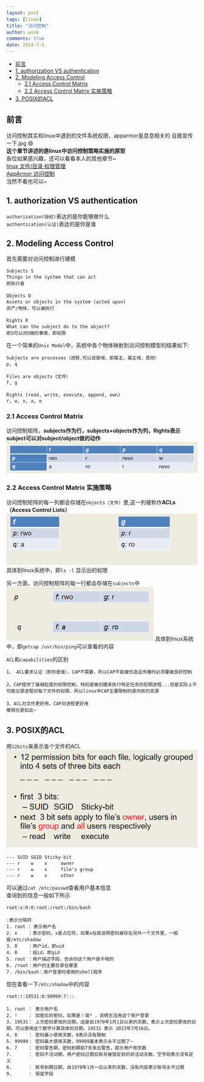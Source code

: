 ```yaml
---
layout: post
tags: [linux]
title: "访问控制"
author: wsxk
comments: true
date: 2024-7-5
---
```


- [前言](#前言)
- [1. authorization VS authentication](#1-authorization-vs-authentication)
- [2. Modeling Access Control](#2-modeling-access-control)
  - [2.1 Access Control Matrix](#21-access-control-matrix)
  - [2.2 Access Control Matrix 实施策略](#22-access-control-matrix-实施策略)
- [3. POSIX的ACL](#3-posix的acl)

## 前言<br>
访问控制其实和linux中遇到的文件系统权限，apparmor是息息相关的
自我宣传一下.jpg 😄<br>
**这个章节讲述的是linux中访问控制策略实施的原型**<br>
各位如果感兴趣，还可以看看本人的其他章节~<br>
[linux 文件/目录 权限管理](https://wsxk.github.io/linux%E6%9D%83%E9%99%90%E7%AE%A1%E7%90%86/)<br>
[AppArmor 访问控制](https://wsxk.github.io/apparmor%E8%AE%BF%E9%97%AE%E6%8E%A7%E5%88%B6/)<br>
当然不看也可以~<br>

## 1. authorization VS authentication<br>
`authorization(授权)`表达的是你能够做什么<br>
`authentication(认证)`表达的是你是谁<br>

## 2. Modeling Access Control<br>
首先需要对访问控制进行建模
```
Subjects S
Things in the system that can act
即执行者

Objects O
Assets or objects in the system (acted upon)
资产/物体，可以被执行

Rights R
What can the subject do to the object?
即S可以对O做的事情，即权限
```

在一个简单的`Unix Model`中，系统中各个物体映射到访问控制模型的结果如下:<br>
```
Subjects are processes（进程,可以说是域，即属主，属主域，其他）
p, q

Files are objects（文件）
f, g

Rights (read, write, execute, append, own)
r, w, x, a, o 
```

### 2.1 Access Control Matrix<br>
访问控制矩阵，**subjects作为行，subjects+objects作为列，Rights表示subject可以对subject/object做的动作**<br>
![](https://raw.githubusercontent.com/wsxk/wsxk_pictures/main/2024-3-25/20240705214741.png)

### 2.2 Access Control Matrix 实施策略<br>
访问控制矩阵的每一列都会存储在`objects（文件）`里,这一列被称作**ACLs（Access Control Lists）**<br>
![](https://raw.githubusercontent.com/wsxk/wsxk_pictures/main/2024-3-25/20240706172138.png)
具体到linux系统中，即`ls -l` 显示出的权限<br>

另一方面，访问控制矩阵的每一行都会存储在`subjects`中<br>
![](https://raw.githubusercontent.com/wsxk/wsxk_pictures/main/2024-3-25/20240706173215.png)
具体到linux系统中，即`getcap /usr/bin/ping`可以查看的内容<br>

`ACL`和`capabilities`的区别<br>
```
1、 ACL要求认证（即你是谁），CAP不需要，所以CAP不能被仿造且传播时必须要被良好控制

2、CAP提供了最细粒度的权限控制，特别是被创建来执行特定任务的短期进程...但是实际上不可能记录进程对每个文件的权限，所以linux中CAP主要限制的是内核的资源

3、ACL对文件更好用，CAP对进程更好用
撤销也是如此~
```

## 3. POSIX的ACL<br>
用`12bits`来表示各个文件的ACL<br>
![](https://raw.githubusercontent.com/wsxk/wsxk_pictures/main/2024-3-25/20240707110723.png)
```
--- SUID SGID Sticky-bit
--- r    w    x     owner
--- r    w    x     file's group
--- r    w    x     other
```

可以通过`cat /etc/passwd`查看用户基本信息<br>
查询到的信息一般如下所示<br>
```
root:x:0:0:root:/root:/bin/bash

:表示分隔符
1. root : 表示用户名
2. x    ：表示密码，x是占位符，如果x在就说明密码被存在另外一个文件里，一般是/etc/shadow
3. 0    ：用户id，即uid
4. 0    ：组id，即gid
5. root ：用户描述字段，告诉你这个用户是干啥的
6. /root：用户的主要目录在哪里
7. /bin/bash：用户登录时使用的shell程序
```

现在查看一下`/etc/shadow`中的内容<br>
```
root:!:19531:0:99999:7:::

1. root ： 表示用户名
2. !    ： 加密后的密码，如果是！或* ，说明无法用这个账户登录
3. 19531： 上次密码更改的日期，这是自1970年1月1日以来的天数，表示上次密码更改的日期。可以使用这个数字计算具体的日期。19531 表示 2023年7月16日。
4. 0    ： 密码最小使用天数，0表示没有限制
5. 99999： 密码最大使用天数，99999基本表示永不过期了~
6. 7    ： 密码警告期，密码到期前7天发出警告，提示用户改天数
7.      ： 密码不活动期，用户密码过期后账号被锁定前的非活动天数。空字段表示没有定义
8.      ： 账号到期日期，自1970年1月一日以来的天数，没有内容表示账号永不过期
9.      ： 保留字段
```